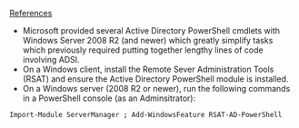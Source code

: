 [References](https://adsecurity.org/?p=3719)
- Microsoft provided several Active Directory PowerShell cmdlets with Windows Server 2008 R2 (and newer) which greatly simplify tasks which previously required putting together lengthy lines of code involving ADSI.
- On a Windows client, install the Remote Sever Administration Tools (RSAT) and ensure the Active Directory PowerShell module is installed.
- On a Windows server (2008 R2 or newer), run the following commands in a PowerShell console (as an Adminsitrator):
```bash
Import-Module ServerManager ; Add-WindowsFeature RSAT-AD-PowerShell
```